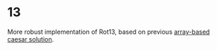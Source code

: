 # 13

More robust implementation of Rot13, based on previous [array-based caesar solution](../caesar/caesar-03-fewer-iterations-arrays.js).
